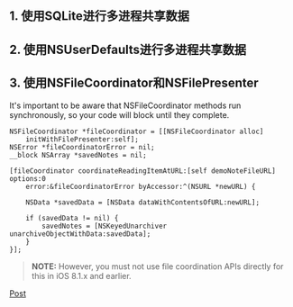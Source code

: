 ## 1. 使用SQLite进行多进程共享数据


## 2. 使用NSUserDefaults进行多进程共享数据


## 3. 使用NSFileCoordinator和NSFilePresenter

It's important to be aware that NSFileCoordinator methods run synchronously, so your code will block until they complete.

```
NSFileCoordinator *fileCoordinator = [[NSFileCoordinator alloc]
    initWithFilePresenter:self];
NSError *fileCoordinatorError = nil;
__block NSArray *savedNotes = nil;

[fileCoordinator coordinateReadingItemAtURL:[self demoNoteFileURL] options:0
    error:&fileCoordinatorError byAccessor:^(NSURL *newURL) {
   
    NSData *savedData = [NSData dataWithContentsOfURL:newURL];
   
    if (savedData != nil) {
        savedNotes = [NSKeyedUnarchiver unarchiveObjectWithData:savedData];
    }
}];
```

> **NOTE:** However, you must not use file coordination APIs directly for this in iOS 8.1.x and earlier.

<!-- References: -->

[Post](http://www.atomicbird.com/blog/sharing-with-app-extensions)